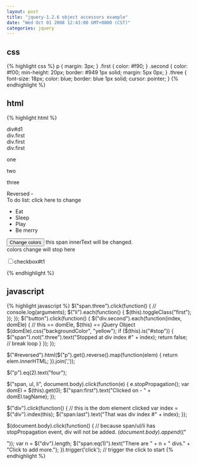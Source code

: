 ```yaml
---
layout: post
title: "jquery-1.2.6 object accessors example"
date: "Wed Oct 01 2008 12:43:00 GMT+0800 (CST)"
categories: jquery
---
```


css
-----

{% highlight css %}
p {
    margin: 3px;
}
.first {
    color: #f90;
}
.second {
    color: #f00;
    min-height: 20px;
    border: #949 1px solid;
    margin: 5px 0px;
}
.three {
    font-size: 18px;
    color: blue;
    border: blue 1px solid;
    cursor: pointer;
}
{% endhighlight %}

html
-----

{% highlight html %}
<div id="d1">div#d1</div>
<div class="first">div.first</div>
<div class="first">div.first</div>
<div class="first">div.first</div>
<p>one</p>
<div>
    <p>two</p>
</div>
<p>three</p>
Reversed -
<div id="reversed"></div>
To do list: <span class="three">click here to change</span>
<span></span>
<ul>
    <li>Eat</li>
    <li>Sleep</li>
    <li>Play</li>
    <li>Be merry</li>
</ul>
<button>Change colors</button>
<span>this span innerText will be changed.</span>
<div class="second"></div>
<div class="second"></div>
<div class="second"></div>
<div class="second"></div>
<div class="second"></div>
<div class="second" id="stop">colors change will stop here</div>
<div class="second"></div>
<div class="second"></div>
<div class="second"></div>
<div class="second"></div>

<input type="checkbox" name="t1" value="test1" id="t1" />checkbox#t1
<script type="text/javascript" charset="utf-8" src="/lib/jquery/jquery-1.2.6.js"></script>

{% endhighlight %}

javascript
-----

{% highlight javascript %}
 $("span.three").click(function() {
     // console.log(arguments);
     $("li").each(function() {
         $(this).toggleClass("first");
     });
 });
 $("button").click(function() {
     $("div.second").each(function(index, domEle) {
         // this == domEle, $(this) == jQuery Object
         $(domEle).css("backgroundColor", "yellow");
         if ($(this).is("#stop")) {
             $("span").not(".three").text("Stopped at div index #" + index);
             return false; // break loop
         }
     });
 });

 $("#reversed").html($("p").get().reverse().map(function(elem) {
     return elem.innerHTML;
 }).join(','));

 $("p").eq(2).text("four");

 $("span, ul, li", document.body).click(function(e) {
     e.stopPropagation();
     var domEl = $(this).get(0);
     $("span:first").text("Clicked on - " + domEl.tagName);
 });

 $("div").click(function() {
     // this is the dom element clicked
     var index = $("div").index(this);
     $("span:last").text("That was div index #" + index);
 });

 $(document.body).click(function() {
     // because span/ul/li has stopPropagation event, div will not be added.
     $(document.body).append($("<div>"));
     var n = $("div").length;
     $("span:eq(1)").text("There are " + n + " divs." + "Click to add more.");
 }).trigger('click'); // trigger the click to start
{% endhighlight %}

